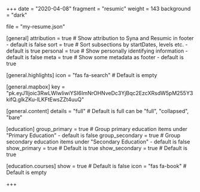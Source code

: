 +++
date = "2020-04-08"
fragment = "resumic"
weight = 143
background = "dark"

file = "my-resume.json"

[general]
  attribution = true # Show attribution to Syna and Resumic in footer - default is false
  sort = true # Sort subsections by startDates, levels etc. - default is true
  personal = true # Show personally identifying information - default is false
  meta = true # Show some metadata as footer - default is true

  [general.highlights]
    icon = "fas fa-search" # Default is empty

  [general.mapbox]
    key = "pk.eyJ1Ijoic3RwLWlwIiwiYSI6ImNrOHNveDc3YjBqc2EzcXRsdW5pM255Y3kifQ.glkZKu-lLKFtEwsZZt4uuQ"

  [general.content]
    details = "full" # Default is full can be "full", "collapsed", "bare"

[education]
    group_primary = true # Group primary education items under "Primary Education" - default is false
    group_secondary = true # Group secondary education items under "Secondary Education" - default is false
    show_primary = true # Default is true
    show_secondary = true # Default is true

  [education.courses]
    show = true # Default is false
    icon = "fas fa-book" # Default is empty

+++
